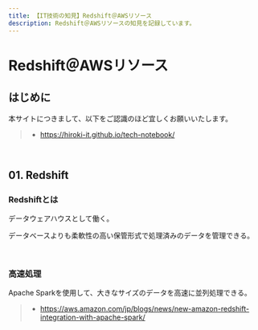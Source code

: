 ```yaml
---
title: 【IT技術の知見】Redshift＠AWSリソース
description: Redshift＠AWSリソースの知見を記録しています。
---
```


# Redshift＠AWSリソース

## はじめに

本サイトにつきまして、以下をご認識のほど宜しくお願いいたします。

> - https://hiroki-it.github.io/tech-notebook/

<br>

## 01. Redshift

### Redshiftとは

データウェアハウスとして働く。

データベースよりも柔軟性の高い保管形式で処理済みのデータを管理できる。

<br>

### 高速処理

Apache Sparkを使用して、大きなサイズのデータを高速に並列処理できる。

> - https://aws.amazon.com/jp/blogs/news/new-amazon-redshift-integration-with-apache-spark/

<br>
